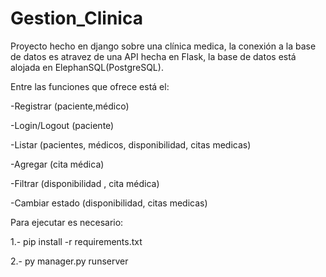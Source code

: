# Gestion_Clinica

 Proyecto hecho en django sobre una clínica medica, la conexión a la base de datos es atravez de una API hecha en Flask, la base de datos está alojada en ElephanSQL(PostgreSQL).

Entre las funciones que ofrece está el:

-Registrar
 (paciente,médico)

-Login/Logout
 (paciente)

-Listar
 (pacientes, médicos, disponibilidad, citas medicas)

-Agregar
 (cita médica)

-Filtrar
 (disponibilidad , cita médica)

-Cambiar estado
 (disponibilidad, citas medicas)


Para ejecutar es necesario:

1.- pip install -r requirements.txt

2.- py manager.py runserver



